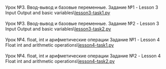 Урок №3. Ввод-вывод и базовые переменные. Задание №1 - Lesson 3 Input Output and basic variables\\<a href="https://github.com/Vladislav-Kishino/Synergy-tasks/blob/main/Lesson%203%20Input%20Output%20and%20basic%20variables/lesson3-task1.py">lesson3-task1.py</a> <br><br>
Урок №3. Ввод-вывод и базовые переменные. Задание №2 - Lesson 3 Input Output and basic variables\\<a href="https://github.com/Vladislav-Kishino/Synergy-tasks/blob/main/Lesson%203%20Input%20Output%20and%20basic%20variables/lesson3-task2.py">lesson3-task2.py</a> <br><br>
Урок №4. float, int и арифметические операции Задание №1 - Lesson 4 Float int and arithmetic operations\\<a href="https://github.com/Vladislav-Kishino/Synergy-tasks/blob/main/Lesson%204%20Float%20int%20and%20arithmetic%20operations/lesson4-task1.py">lesson4-task1.py</a> <br><br>
Урок №4. float, int и арифметические операции Задание №2 - Lesson 4 Float int and arithmetic operations\\<a href="https://github.com/Vladislav-Kishino/Synergy-tasks/blob/main/Lesson%204%20Float%20int%20and%20arithmetic%20operations/lesson4-task2.py">lesson4-task2.py</a> <br><br>
